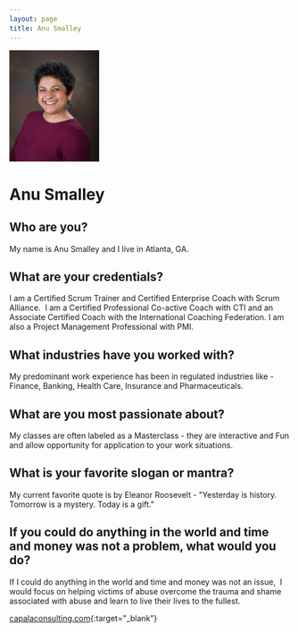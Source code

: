 ```yaml
---
layout: page
title: Anu Smalley
---
```


![Anu's Headshot](https://raw.githubusercontent.com/Sticky-Agile/Sticky-Agile.github.io/main/public/anu.jpg)

# Anu Smalley

## Who are you? 
My name is Anu Smalley and I live in Atlanta, GA.  
## What are your credentials? 
I am a Certified Scrum Trainer and Certified Enterprise Coach with Scrum Alliance.  I am a Certified Professional Co-active Coach with CTI and an Associate Certified Coach with the International Coaching Federation. I am also a Project Management Professional with PMI.
## What industries have you worked with? 
My predominant work experience has been in regulated industries like - Finance, Banking, Health Care, Insurance and Pharmaceuticals.  
## What are you most passionate about? 
My classes are often labeled as a Masterclass - they are interactive and Fun and allow opportunity for application to your work situations. 
## What is your favorite slogan or mantra? 
My current favorite quote is by Eleanor Roosevelt - "Yesterday is history. Tomorrow is a mystery. Today is a gift."
## If you could do anything in the world and time and money was not a problem, what would you do? 
If I could do anything in the world and time and money was not an issue,  I would focus on helping victims of abuse overcome the trauma and shame associated with abuse and learn to live their lives to the fullest.

[capalaconsulting.com](https://capalaconsulting.com){:target="_blank"}